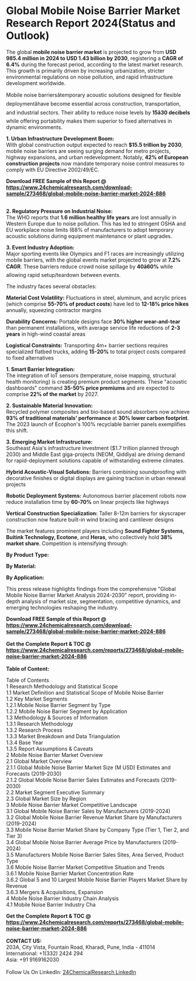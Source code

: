<h1>Global Mobile Noise Barrier Market Research Report 2024(Status and Outlook)</h1><p>The global <strong>mobile noise barrier market</strong> is projected to grow from <strong>USD 985.4 million in 2024 to USD 1.43 billion by 2030</strong>, registering a <strong>CAGR of 6.4%</strong> during the forecast period, according to the latest market research. This growth is primarily driven by increasing urbanization, stricter environmental regulations on noise pollution, and rapid infrastructure development worldwide.</p><p>Mobile noise barriersâtemporary acoustic solutions designed for flexible deploymentâhave become essential across construction, transportation, and industrial sectors. Their ability to reduce noise levels by <strong>15â30 decibels</strong> while offering portability makes them superior to fixed alternatives in dynamic environments.</p><p><strong>1. Urban Infrastructure Development Boom:</strong><br>
With global construction output expected to reach <strong>$15.5 trillion by 2030</strong>, mobile noise barriers are seeing surging demand for metro projects, highway expansions, and urban redevelopment. Notably, <strong>42% of European construction projects</strong> now mandate temporary noise control measures to comply with EU Directive 2002/49/EC.</p><div><b>Download FREE Sample of this Report @ 
            <a href="https://www.24chemicalresearch.com/download-sample/273468/global-mobile-noise-barrier-market-2024-886">
            https://www.24chemicalresearch.com/download-sample/273468/global-mobile-noise-barrier-market-2024-886</a></b></div><br><p><strong>2. Regulatory Pressure on Industrial Noise:</strong><br>
The WHO reports that <strong>1.6 million healthy life years</strong> are lost annually in Western Europe due to noise pollution. This has led to stringent OSHA and EU workplace noise limits (68% of manufacturers to adopt temporary acoustic solutions during equipment maintenance or plant upgrades.</p><p><strong>3. Event Industry Adoption:</strong><br>
Major sporting events like Olympics and F1 races are increasingly utilizing mobile barriers, with the global events market projected to grow at <strong>7.2% CAGR</strong>. These barriers reduce crowd noise spillage by <strong>40â60%</strong> while allowing rapid setup/teardown between events.</p><p>The industry faces several obstacles:</p><p><strong>Material Cost Volatility:</strong> Fluctuations in steel, aluminum, and acrylic prices (which comprise <strong>55-70% of product costs</strong>) have led to <strong>12-18% price hikes</strong> annually, squeezing contractor margins</p><p><strong>Durability Concerns:</strong> Portable designs face <strong>30% higher wear-and-tear</strong> than permanent installations, with average service life reductions of <strong>2-3 years</strong> in high-wind coastal areas</p><p><strong>Logistical Constraints:</strong> Transporting 4m+ barrier sections requires specialized flatbed trucks, adding <strong>15-20%</strong> to total project costs compared to fixed alternatives</p><p><strong>1. Smart Barrier Integration:</strong><br>
The integration of IoT sensors (temperature, noise mapping, structural health monitoring) is creating premium product segments. These "acoustic dashboards" command <strong>35-50% price premiums</strong> and are expected to comprise <strong>22% of the market</strong> by 2027.</p><p><strong>2. Sustainable Material Innovation:</strong><br>
Recycled polymer composites and bio-based sound absorbers now achieve <strong>93% of traditional materials' performance</strong> at <strong>30% lower carbon footprint</strong>. The 2023 launch of Ecophon's 100% recyclable barrier panels exemplifies this shift.</p><p><strong>3. Emerging Market Infrastructure:</strong><br>
Southeast Asia's infrastructure investment ($1.7 trillion planned through 2030) and Middle East giga-projects (NEOM, Qiddiya) are driving demand for rapid-deployment solutions capable of withstanding extreme climates.</p><p><strong>Hybrid Acoustic-Visual Solutions:</strong> Barriers combining soundproofing with decorative finishes or digital displays are gaining traction in urban renewal projects</p><p><strong>Robotic Deployment Systems:</strong> Autonomous barrier placement robots now reduce installation time by <strong>60-70%</strong> on linear projects like highways</p><p><strong>Vertical Construction Specialization:</strong> Taller 8-12m barriers for skyscraper construction now feature built-in wind bracing and cantilever designs</p><p>The market features prominent players including <strong>Sound Fighter Systems, Buitink Technology, Ecotone</strong>, and <strong>Heras</strong>, who collectively hold <strong>38% market share</strong>. Competition is intensifying through:</p><p><strong>By Product Type:</strong></p><p><strong>By Material:</strong></p><p><strong>By Application:</strong></p><p>This press release highlights findings from the comprehensive "Global Mobile Noise Barrier Market Analysis 2024-2030" report, providing in-depth analysis of market size, segmentation, competitive dynamics, and emerging technologies reshaping the industry.</p><div><b>Download FREE Sample of this Report @ 
            <a href="https://www.24chemicalresearch.com/download-sample/273468/global-mobile-noise-barrier-market-2024-886">
            https://www.24chemicalresearch.com/download-sample/273468/global-mobile-noise-barrier-market-2024-886</a></b></div><br><div><b>Get the Complete Report & TOC @ 
            <a href="https://www.24chemicalresearch.com/reports/273468/global-mobile-noise-barrier-market-2024-886">
            https://www.24chemicalresearch.com/reports/273468/global-mobile-noise-barrier-market-2024-886</a></b></div><br>
            <b>Table of Content:</b><p>Table of Contents<br />
1 Research Methodology and Statistical Scope<br />
1.1 Market Definition and Statistical Scope of Mobile Noise Barrier<br />
1.2 Key Market Segments<br />
1.2.1 Mobile Noise Barrier Segment by Type<br />
1.2.2 Mobile Noise Barrier Segment by Application<br />
1.3 Methodology & Sources of Information<br />
1.3.1 Research Methodology<br />
1.3.2 Research Process<br />
1.3.3 Market Breakdown and Data Triangulation<br />
1.3.4 Base Year<br />
1.3.5 Report Assumptions & Caveats<br />
2 Mobile Noise Barrier Market Overview<br />
2.1 Global Market Overview<br />
2.1.1 Global Mobile Noise Barrier Market Size (M USD) Estimates and Forecasts (2019-2030)<br />
2.1.2 Global Mobile Noise Barrier Sales Estimates and Forecasts (2019-2030)<br />
2.2 Market Segment Executive Summary<br />
2.3 Global Market Size by Region<br />
3 Mobile Noise Barrier Market Competitive Landscape<br />
3.1 Global Mobile Noise Barrier Sales by Manufacturers (2019-2024)<br />
3.2 Global Mobile Noise Barrier Revenue Market Share by Manufacturers (2019-2024)<br />
3.3 Mobile Noise Barrier Market Share by Company Type (Tier 1, Tier 2, and Tier 3)<br />
3.4 Global Mobile Noise Barrier Average Price by Manufacturers (2019-2024)<br />
3.5 Manufacturers Mobile Noise Barrier Sales Sites, Area Served, Product Type<br />
3.6 Mobile Noise Barrier Market Competitive Situation and Trends<br />
3.6.1 Mobile Noise Barrier Market Concentration Rate<br />
3.6.2 Global 5 and 10 Largest Mobile Noise Barrier Players Market Share by Revenue<br />
3.6.3 Mergers & Acquisitions, Expansion<br />
4 Mobile Noise Barrier Industry Chain Analysis<br />
4.1 Mobile Noise Barrier Industry Cha</p><div><b>Get the Complete Report & TOC @ 
            <a href="https://www.24chemicalresearch.com/reports/273468/global-mobile-noise-barrier-market-2024-886">
            https://www.24chemicalresearch.com/reports/273468/global-mobile-noise-barrier-market-2024-886</a></b></div><br><b>CONTACT US:</b><br>
            203A, City Vista, Fountain Road, Kharadi, Pune, India - 411014<br>
            International: +1(332) 2424 294<br>
            Asia: +91 9169162030 <br><br>
            Follow Us On LinkedIn: <a href="https://www.linkedin.com/company/24chemicalresearch/">24ChemicalResearch LinkedIn</a>